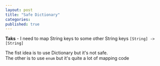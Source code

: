 ```yaml
---
layout: post
title: "Safe Dictionary"
categories:
published: true
---
```


**Taks** - I need to map String keys to some other String keys `[String] -> [String]`  

The fist idea is to use Dictionary but it's not safe.  
The other is to use `enum` but it's quite a lot of mapping code
